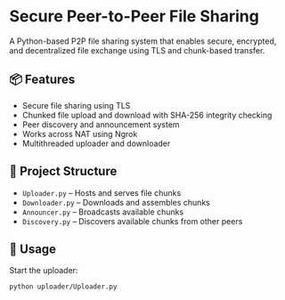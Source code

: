 # Secure Peer-to-Peer File Sharing

A Python-based P2P file sharing system that enables secure, encrypted, and decentralized file exchange using TLS and chunk-based transfer.

## 📦 Features
- Secure file sharing using TLS
- Chunked file upload and download with SHA-256 integrity checking
- Peer discovery and announcement system
- Works across NAT using Ngrok
- Multithreaded uploader and downloader

## 📁 Project Structure
- `Uploader.py` – Hosts and serves file chunks
- `Downloader.py` – Downloads and assembles chunks
- `Announcer.py` – Broadcasts available chunks
- `Discovery.py` – Discovers available chunks from other peers

## 🚀 Usage
Start the uploader:
```bash
python uploader/Uploader.py
